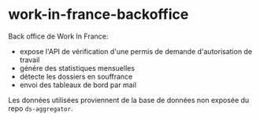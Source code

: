 # work-in-france-backoffice

Back office de Work In France:
- expose l'API de vérification d'une permis de demande d'autorisation de travail
- génére des statistiques mensuelles
- détecte les dossiers en souffrance
- envoi des tableaux de bord par mail

Les données utilisées proviennent de la base de données non exposée du repo `ds-aggregator`.


